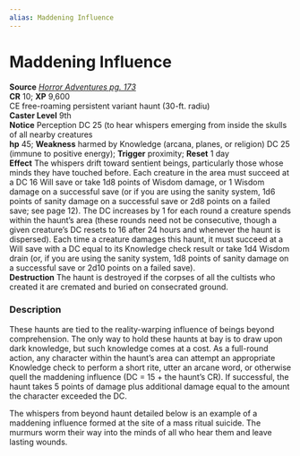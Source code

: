 ```yaml
---
alias: Maddening Influence
---
```


# Maddening Influence

**Source** [_Horror Adventures pg. 173_](http://paizo.com/products/btpy9n5a?Pathfinder-Roleplaying-Game-Horror-Adventures)  
**CR** 10; **XP** 9,600  
CE free-roaming persistent variant haunt (30-ft. radiu)  
**Caster Level** 9th  
**Notice** Perception DC 25 (to hear whispers emerging from inside the skulls of all nearby creatures  
**hp** 45; **Weakness** harmed by Knowledge (arcana, planes, or religion) DC 25 (immune to positive energy); **Trigger** proximity; **Reset** 1 day  
**Effect** The whispers drift toward sentient beings, particularly those whose minds they have touched before. Each creature in the area must succeed at a DC 16 Will save or take 1d8 points of Wisdom damage, or 1 Wisdom damage on a successful save (or if you are using the sanity system, 1d6 points of sanity damage on a successful save or 2d8 points on a failed save; see page 12). The DC increases by 1 for each round a creature spends within the haunt’s area (these rounds need not be consecutive, though a given creature’s DC resets to 16 after 24 hours and whenever the haunt is dispersed). Each time a creature damages this haunt, it must succeed at a Will save with a DC equal to its Knowledge check result or take 1d4 Wisdom drain (or, if you are using the sanity system, 1d8 points of sanity damage on a successful save or 2d10 points on a failed save).  
**Destruction** The haunt is destroyed if the corpses of all the cultists who created it are cremated and buried on consecrated ground.  

### Description

These haunts are tied to the reality-warping influence of beings beyond comprehension. The only way to hold these haunts at bay is to draw upon dark knowledge, but such knowledge comes at a cost. As a full-round action, any character within the haunt’s area can attempt an appropriate Knowledge check to perform a short rite, utter an arcane word, or otherwise quell the maddening influence (DC = 15 + the haunt’s CR). If successful, the haunt takes 5 points of damage plus additional damage equal to the amount the character exceeded the DC.  
  
The whispers from beyond haunt detailed below is an example of a maddening influence formed at the site of a mass ritual suicide. The murmurs worm their way into the minds of all who hear them and leave lasting wounds.
